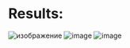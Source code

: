 # Results:
![изображение](https://user-images.githubusercontent.com/87648247/157356803-2c175893-ab91-4260-b992-e76cbcc6f6b0.png)
![image](https://user-images.githubusercontent.com/87648247/158276430-665a390b-d4cc-48e4-bca6-d7918e023558.png)
![image](https://user-images.githubusercontent.com/87648247/158276456-fa030a58-8786-4bf8-a393-76f6910046e8.png)

